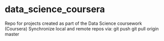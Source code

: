 data_science_coursera
=====================

Repo for projects created as part of the Data Science coursework (Coursera)
Synchronize local and remote repos via:
git push
git pull origin master
